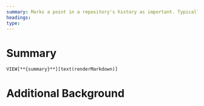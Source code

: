 ```yaml
---
summary: Marks a point in a repository's history as important. Typically used to mark release points (v1.0, v2.0, ...).
headings: 
type:
---
```

# Summary
`VIEW[**{summary}**][text(renderMarkdown)]`
# Additional Background

